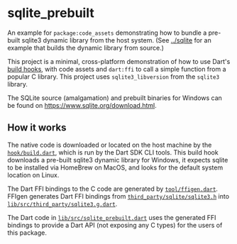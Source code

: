 # sqlite_prebuilt

An example for `package:code_assets` demonstrating how to bundle a pre-built
sqlite3 dynamic library from the host system. (See [../sqlite](../sqlite) for
an example that builds the dynamic library from source.)

This project is a minimal, cross-platform demonstration of how to use Dart's
[build hooks][], with code assets and `dart:ffi` to call a simple function from a
popular C library. This project uses `sqlite3_libversion` from the `sqlite3` library.

The SQLite source (amalgamation) and prebuilt binaries for Windows can be found
on https://www.sqlite.org/download.html.

[build hooks]: https://dart.dev/tools/hooks

## How it works

The native code is downloaded or located on the host machine by the
[`hook/build.dart`](hook/build.dart), which is run by the Dart SDK CLI tools.
This build hook downloads a pre-built sqlite3 dynamic library for Windows, it
expects sqlite to be installed via HomeBrew on MacOS, and looks for the default
system location on Linux.

The Dart FFI bindings to the C code are generated by
[`tool/ffigen.dart`](tool/ffigen.dart). FFIgen generates Dart FFI bindings from
[`third_party/sqlite/sqlite3.h`](third_party/sqlite/sqlite3.h) into
[`lib/src/third_party/sqlite3.g.dart`](lib/src/third_party/sqlite3.g.dart).

The Dart code in [`lib/src/sqlite_prebuilt.dart`](lib/src/sqlite_prebuilt.dart)
uses the generated FFI bindings to provide a Dart API (not exposing any C
types) for the users of this package.
